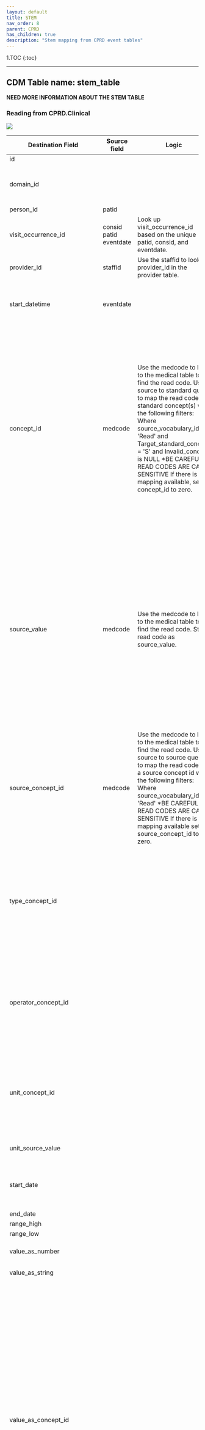 ```yaml
---
layout: default
title: STEM
nav_order: 8
parent: CPRD
has_children: true
description: "Stem mapping from CPRD event tables"
---
```


1.TOC
{:toc}

---

## CDM Table name: stem_table

**NEED MORE INFORMATION ABOUT THE STEM TABLE**

### Reading from CPRD.Clinical

![](images/image14.png)

| Destination Field | Source field | Logic | Comment field |
| --- | --- | --- | -------------- |
| id |  |  | Autogenerate |
| domain_id |  |  | This should be the domain_id of the standard concept in the concept_id field.     If a read code is mapped to concept_id 0, put the domain_id as Observation. |
| person_id | patid |  |  |
| visit_occurrence_id | consid  patid  eventdate | Look up visit_occurrence_id based on the unique patid, consid, and eventdate. | Use the Visit_occurrence_id assigned in the previous visit definition step |
| provider_id | staffid | Use the staffid to look up provider_id in the provider table. | ADDITIONAL: Map staffid to provider_id |
| start_datetime | eventdate |  | TEST: Set time as midnight    ADDITIONAL: Join back to the Clinical table using adid and set the eventdate as the start_datetime and set the time to midnight. |
| concept_id | medcode | Use the medcode to link to the medical table to find the read code.     Use source to standard query to map the read code to standard concept(s) with the following filters:    Where source_vocabulary_id = 'Read'  and Target_standard_concept = 'S'  and Invalid_concept is NULL    *BE CAREFUL - READ CODES ARE CASE SENSITIVE    If there is no mapping available, set concept_id to zero. | See the query [CPRD_Clinical_Medcodes.sql](https://github.com/OHDSI/ETL-LambdaBuilder/blob/master/docs/CPRD/Queries/CPRD_Clinical_Medcodes.sql) as a high-level look at the domains covered by this table and how the link to the medical table should be made.  TEST:   Using the test_int table, map the read_code to a standard concept using the SOURCE_TO_STANDARD query with the filters:    WHERE source_vocabulary_id = 'Read'  AND standard_concept = 'S'  AND invalid_concept is NULL    ADDITIONAL:  Map the source value (add_int.enttype + '-' + add_int.category + '-' + add_int.description + '-' + add_int.data) to a concept using the SOURCE_TO_STANDARD_QUERY with the filters:    WHERE source_vocabulary_id = 'JNJ_CPRD_ADD_ENTTYPE'  AND standard_concept = 'S'  AND invalid_concept is NULL |
| source_value | medcode | Use the medcode to link to the medical table to find the read code. Store read code as source_value. | TEST: Concatenate test_int.code + '-' + test_int.description + '-' + test_int.read_code. This will retain the read_code as well as the enttype. Some of the read codes map to conditions so this will help to identify the records coming from the test table. Please refer to appendix 1 which is a table showing the mapping of read codes in the test table to concepts, domains, and counts of each.      ADDITIONAL: Concatenate add_int.enttype + '-' + add_int.category + '-' + add_int.description + '-' + add_int.data. This will retain the information from the entity table about the record and the specific data field being mapped. Please refer to appendix 2 which is a table showing the enttypes and data_field descriptions from the additional table and counts of each. |
| source_concept_id | medcode | Use the medcode to link to the medical table to find the read code.     Use source to source query to map the read code to a source concept id with the following filters:    Where source_vocabulary_id = 'Read'        *BE CAREFUL - READ CODES ARE CASE SENSITIVE    If there is no mapping available set source_concept_id to zero. | TEST:  Map test_int.read_code to a source_concept_id using the SOURCE_TO_SOURCE query with the filter:    WHERE source_vocabulary_id = 'Read'    ADDITIONAL:  0 |
| type_concept_id |  |  | Use the following type concepts based on the domain of the concept_id:    Condition - 32020 EHR encounter diagnosis  Observation - 38000280 Observation recorded from EHR  Procedure - 38000275 EHR order list entry  Measurement - 44818702 Lab result  Drug - 38000177 prescription written  Drug and concept vocabulary_id is 'CVX' - 38000179 Physician administered drug (identified as procedure) |
| operator_concept_id |  |  | TEST:  Map test_int.operator to a standard concept_id using the following logic:    <	as  4171756  <= 	as  4171754  =	as  4172703  >	as  4172704  >=	as  4172704    This can also be done by joining to the CONCEPT table where operator = concept_name and domain = 'Meas Value Operator' and standard_concept = 'S' and invalid_reason is NULL.    ADDITIONAL: NULL |
| unit_concept_id |  |  | TEST:	  Look up test_int.unit in the CONCEPT table where vocabulary_id = 'UCUM' and standard_concept = 'S' and invalid_reason is NULL.    ADDITIONAL:  Look up add_int.unit_source_value in the CONCEPT table where vocabulary_id = 'UCUM' and standard_concept = 'S' and invalid_reason is NULL. |
| unit_source_value |  |  | TEST:  Set to test_int.unit    ADDITIONAL:  Set to add_int.unit_source_value |
| start_date |  |  | TEST: test_int.eventdate    ADDITIONAL: add_int.eventdate  For the additional table, the adid is used to link back to the clinical table to get the eventdate. |
| end_date |  |  |  |
| range_high |  |  | TEST:  Test_int.range_high |
| range_low |  |  | TEST:  Test_int.range_low |
| value_as_number |  |  | TEST:  Test_int.value_as_number    ADDITIONAL:  add_int.value_as_number |
| value_as_string |  |  | ADDITIONAL:  Set as add_int.value_as_string |
| value_as_concept_id |  |  | TEST:  Lookup the values in test_int.value_as_concept_id in the CONCEPT table where domain_id=' Meas Value' and vocabulary_id=' LOINC' and standard_concept = 'S' and invalid_concept is NULL.    ADDITIONAL:   If the last part of the source value says 'Read code for condition' then map the code in add_int.value_as_string to a standard concept using the SOURCE_TO_STANDARD query with the filters:    WHERE source_vocabulary_id = 'Read'  AND standard_concept = 'S'  AND invalid_concept is NULL    If the last part of the source value says 'Drug code' then map the code in add_int.value_as_string to a standard concept using the SOURCE_TO_STANDARD query with the filters:    WHERE source_vocabulary_id = 'Gemscript'  AND standard_concept = 'S'  AND invalid_concept is NULL    Otherwise, if the value in add_int.qualifier_source_value is not null then lookup the values in add_int.qualifier_source_value in the CONCEPT table where domain_id=' Meas Value' and vocabulary_id=' LOINC' and standard_concept = 'S' and invalid_concept is NULL. |
| value_source_value |  |  | TEST:  If not NULL, put test_int.value_as_concept_id here.    ADDITIONAL:  If not NULL, put add_int.qualifier_source_value here. |
| end_datetime |  |  |  |
| verbatim_end_date |  |  |  |
| days_supply |  |  |  |
| dose_unit_source_value |  |  |  |
| lot_number |  |  |  |
| modifier_concept_id |  |  |  |
| modifier_concept_id |  |  |  |
| modifier_source_value |  |  |  |
| quantity |  |  |  |
| refills |  |  |  |
| route_concept_id |  |  |  |
| route_source_value |  |  |  |
| sig |  |  |  |
| stop_reason |  |  |  |
| unique_device_id |  |  |  |
| anatomic_site_concept_id |  |  |  |
| disease_status_concept_id |  |  |  |
| specimen_source_id |  |  |  |
| anatomic_site_source_value |  |  |  |
| disease_status_source_value |  |  |  |
| condition_status_concept_id |  |  |  |
| condition_status_source_value |  |  |  |

### Reading from CPRD.Referral

![](images/image15.png)

| Destination Field | Source field | Logic | Comment field |
| --- | --- | --- | --- |
| id |  |  | Autogenerate |
| domain_id |  |  | This should be the domain_id of the standard concept in the concept_id field.     If a read code is mapped to concept_id 0, put the domain_id as Observation. |
| person_id | patid |  |  |
| visit_occurrence_id | patid  eventdate  consid | Look up visit_occurrence_id based on the unique patid, consid, and eventdate | Use the Visit_occurrence_id assigned in the previous visit definition step |
| provider_id | staffid | Use staffid as the lookup to find the provider_id | ADDITIONAL: Map staffid to provider_id |
| start_datetime | eventdate |  | Set time as midnight  TEST: Set time as midnight    ADDITIONAL: Join back to the Clinical table using adid and set the eventdate as the start_datetime and set the time to midnight. |
| concept_id | medcode | Use the medcode to link to the medical table to find the read code.     Use source to standard query to map the read code to standard concept(s) with the following filters:    Where source_vocabulary_id = 'Read'  and Target_standard_concept = 'S'  and Invalid_concept is NULL    *BE CAREFUL - READ CODES ARE CASE SENSITIVE    If there is no mapping available, set concept_id to zero. | See CPRD_Referral_Medcodes.sql for an idea of how the codes in the referral table map to the vocabulary and how the link between the referral table and medical table should be made.  TEST:   Using the test_int table, map the read_code to a standard concept using the SOURCE_TO_STANDARD query with the filters:    WHERE source_vocabulary_id = 'Read'  AND standard_concept = 'S'  AND invalid_concept is NULL    ADDITIONAL:  Map the source value (add_int.enttype + '-' + add_int.category + '-' + add_int.description + '-' + add_int.data) to a concept using the SOURCE_TO_STANDARD_QUERY with the filters:    WHERE source_vocabulary_id = 'JNJ_CPRD_ADD_ENTTYPE'  AND standard_concept = 'S'  AND invalid_concept is NULL |
| source_value | medcode | Use the medcode to link to the medical table to find the read code.  Store the read code as the condition_source_value. | TEST: Concatenate test_int.code + '-' + test_int.description + '-' + test_int.read_code. This will retain the read_code as well as the enttype. Some of the read codes map to conditions so this will help to identify the records coming from the test table. Please refer to appendix 1 which is a table showing the mapping of read codes in the test table to concepts, domains, and counts of each.      ADDITIONAL: Concatenate add_int.enttype + '-' + add_int.category + '-' + add_int.description + '-' + add_int.data. This will retain the information from the entity table about the record and the specific data field being mapped. Please refer to appendix 2 which is a table showing the enttypes and data_field descriptions from the additional table and counts of each. |
| source_concept_id | medcode | Use the medcode to link to the medical table to find the read code.     Use source to source query to map the read code to a source concept id with the following filters:    Where source_vocabulary_id = 'Read'        *BE CAREFUL - READ CODES ARE CASE SENSITIVE    If there is no mapping available set source_concept_id to zero. | TEST:  Map test_int.read_code to a source_concept_id using the SOURCE_TO_SOURCE query with the filter:    WHERE source_vocabulary_id = 'Read'    ADDITIONAL:  0 |
| type_concept_id |  |  | Use the following type concepts based on the domain of the concept_id:    Condition - 32020 EHR encounter diagnosis  Observation - 38000280 Observation recorded from EHR  Procedure - 38000275 EHR order list entry  Measurement - 44818702 Lab result  Drug - 38000177 prescription written  Drug and concept vocabulary_id is 'CVX' - 38000179 Physician administered drug (identified as procedure) |
| operator_concept_id |  |  | TEST:  Map test_int.operator to a standard concept_id using the following logic:    <	as  4171756  <= 	as  4171754  =	as  4172703  >	as  4172704  >=	as  4172704    This can also be done by joining to the CONCEPT table where operator = concept_name and domain = 'Meas Value Operator' and standard_concept = 'S' and invalid_reason is NULL.    ADDITIONAL: NULL |
| unit_concept_id |  |  | TEST:	  Look up test_int.unit in the CONCEPT table where vocabulary_id = 'UCUM' and standard_concept = 'S' and invalid_reason is NULL.    ADDITIONAL:  Look up add_int.unit_source_value in the CONCEPT table where vocabulary_id = 'UCUM' and standard_concept = 'S' and invalid_reason is NULL. |
| unit_source_value |  |  | TEST:  Set to test_int.unit    ADDITIONAL:  Set to add_int.unit_source_value |
| start_date |  |  | TEST: test_int.eventdate    ADDITIONAL: add_int.eventdate  For the additional table, the adid is used to link back to the clinical table to get the eventdate. |
| end_date |  |  |  |
| range_high |  |  | TEST:  Test_int.range_high |
| range_low |  |  | TEST:  Test_int.range_low |
| value_as_number |  |  | TEST:  Test_int.value_as_number    ADDITIONAL:  add_int.value_as_number |
| value_as_string |  |  | ADDITIONAL:  Set as add_int.value_as_string |
| value_as_concept_id |  |  | TEST:  Lookup the values in test_int.value_as_concept_id in the CONCEPT table where domain_id=' Meas Value' and vocabulary_id=' LOINC' and standard_concept = 'S' and invalid_concept is NULL.    ADDITIONAL:   If the last part of the source value says 'Read code for condition' then map the code in add_int.value_as_string to a standard concept using the SOURCE_TO_STANDARD query with the filters:    WHERE source_vocabulary_id = 'Read'  AND standard_concept = 'S'  AND invalid_concept is NULL    If the last part of the source value says 'Drug code' then map the code in add_int.value_as_string to a standard concept using the SOURCE_TO_STANDARD query with the filters:    WHERE source_vocabulary_id = 'Gemscript'  AND standard_concept = 'S'  AND invalid_concept is NULL    Otherwise, if the value in add_int.qualifier_source_value is not null then lookup the values in add_int.qualifier_source_value in the CONCEPT table where domain_id=' Meas Value' and vocabulary_id=' LOINC' and standard_concept = 'S' and invalid_concept is NULL. |
| value_source_value |  |  | TEST:  If not NULL, put test_int.value_as_concept_id here.    ADDITIONAL:  If not NULL, put add_int.qualifier_source_value here. |
| end_datetime |  |  |  |
| verbatim_end_date |  |  |  |
| days_supply |  |  |  |
| dose_unit_source_value |  |  |  |
| lot_number |  |  |  |
| modifier_concept_id |  |  |  |
| modifier_concept_id |  |  |  |
| modifier_source_value |  |  |  |
| quantity |  |  |  |
| refills |  |  |  |
| route_concept_id |  |  |  |
| route_source_value |  |  |  |
| sig |  |  |  |
| stop_reason |  |  |  |
| unique_device_id |  |  |  |
| anatomic_site_concept_id |  |  |  |
| disease_status_concept_id |  |  |  |
| specimen_source_id |  |  |  |
| anatomic_site_source_value |  |  |  |
| disease_status_source_value |  |  |  |
| condition_status_concept_id |  |  |  |
| condition_status_source_value |  |  |  |

### Reading from CPRD.Therapy

It was necessary to impute drug_exposure_end_date in the drug_exposure table in order to facilitate creation of the CDM Drug_era table. Though it is best in the CDM not to impute data, there is no way to create the drug eras without imputing in this case, as only approximately 7% of records have valid days supplied or duration values (numdays) in the CPRD therapy file. It is difficult to systematically impute duration for drug exposures in CPRD as the ‘numdays’ field is not consistently entered and the quantity divided by numeric daily dose (fields available more frequently than ‘numdays’ in the raw CPRD data) does not consistently create a valid duration for a particular drug exposure. The imputation method below was decided upon, using most common ‘numdays’ for duration for a particular combination of ‘prodcode’, ‘daily_dose’ (available from the commondosages table joining to therapy on dosageid), ‘qty’ and ‘numpacks’ using the ‘daily_dose’ and ‘qty’ fields to validate the imputations.
The imputing process is as follows: first if the ‘numdays’ field is populated with valid data (>0 and <365), that will become the days supplied.  Then the most common days supplied in the data for each combination of prodcode, daily_dose, qty, and numpack (null values for any of the fields are converted to 0) is used if numdays is 0 or >365 (in table Daysupply_Decodes).  If a combination does not have a valid ‘numdays’ value in the data, then the modal days supplied is used for each prodcode (Daysupply_Modes).  Lastly, if there are not valid days supplied in the data for a particular prodcode, we will use assume the product was used for one day only.  We created a process to validate the drug duration imputations which is described here:

Matcho A, Ryan P, Fife D, Reich C. Fidelity assessment of a clinical practice research datalink conversion to the OMOP common data model. Drug safety : an international journal of medical toxicology and drug experience. Nov 2014;37(11):945-959.

Mapping statistics for all domains are also described in the above publication (% codes mapped, % data in domain mapped, top 100 code validations etc.) 

The days_supply field in the drug_exposure table will hold the original ‘numdays’ value, no imputation will be done for this field.  Numdays values of 0 (93% of data) and >365 (.0004% of data) will be considered invalid.  Drug_exposure_start_date plus imputed days supplied minus one will be the value of drug_exposure_end_date.  One day is being subtracted from the total because we are considering day 1 of drug exposure to be the start date. 


![](images/image16.png)

| Destination Field | Source field | Logic | Comment field |
| --- | --- | --- | --- |
| id |  |  | Autogenerate |
| domain_id |  |  | This should be the domain_id of the standard concept in the concept_id field.     If a read code is mapped to concept_id 0, put the domain_id as Observation. |
| person_id | patid | Look up visit_occurrence_id based on the unique patid, consid, and eventdate |  |
| visit_occurrence_id | eventdate  patid | Look up visit_occurrence_id based on the unique patid, consid, and eventdate  Look up visit_occurrence_id based on the unique patid, consid, and eventdate | Use the Visit_occurrence_id assigned in the previous visit definition step |
| provider_id |  |  | ADDITIONAL: Map staffid to provider_id |
| start_datetime | eventdate | Set time as midnight | TEST: Set time as midnight    ADDITIONAL: Join back to the Clinical table using adid and set the eventdate as the start_datetime and set the time to midnight. |
| concept_id | prodcode | Use the prodcode to find the associated gemscript code in the product table. Find the standard concept_id associated with the gemscript using the SOURCE_TO_STANDARD query with the filters:    WHERE source_vocabulary_id in ('gemscript')  and eventdate between valid_start_date and valid_end_date  and standard_concept = 'S'    Look for an Rxnorm mapping first, if one does not exist then look in the RxNorm_Extension vocabulary.    If a gemscript does not have a standard map, set this to 0 | Use the query CPRD_Therapy_Prodcodes.sql to get an idea of the domains covered by the prodcodes and how to join to the product table.  TEST:   Using the test_int table, map the read_code to a standard concept using the SOURCE_TO_STANDARD query with the filters:    WHERE source_vocabulary_id = 'Read'  AND standard_concept = 'S'  AND invalid_concept is NULL    ADDITIONAL:  Map the source value (add_int.enttype + '-' + add_int.category + '-' + add_int.description + '-' + add_int.data) to a concept using the SOURCE_TO_STANDARD_QUERY with the filters:    WHERE source_vocabulary_id = 'JNJ_CPRD_ADD_ENTTYPE'  AND standard_concept = 'S'  AND invalid_concept is NULL |
| source_value | prodcode | Use the prodcode to find the associated gemscript code in the product table. Use the gemscript as the source_value | TEST: Concatenate test_int.code + '-' + test_int.description + '-' + test_int.read_code. This will retain the read_code as well as the enttype. Some of the read codes map to conditions so this will help to identify the records coming from the test table. Please refer to appendix 1 which is a table showing the mapping of read codes in the test table to concepts, domains, and counts of each.      ADDITIONAL: Concatenate add_int.enttype + '-' + add_int.category + '-' + add_int.description + '-' + add_int.data. This will retain the information from the entity table about the record and the specific data field being mapped. Please refer to appendix 2 which is a table showing the enttypes and data_field descriptions from the additional table and counts of each. |
| source_concept_id | prodcode | Use the prodcode to find the associated gemscript code in the product table. Find the concept_id associated with the gemscript using the SOURCE_TO_SOURCE query with the filters:    WHERE source_vocabulary_id in ('gemscript')  and eventdate between valid_start_date and valid_end_date | TEST:  Map test_int.read_code to a source_concept_id using the SOURCE_TO_SOURCE query with the filter:    WHERE source_vocabulary_id = 'Read'    ADDITIONAL:  0 |
| type_concept_id |  |  | Use the following type concepts based on the domain of the concept_id:    Condition - 32020 EHR encounter diagnosis  Observation - 38000280 Observation recorded from EHR  Procedure - 38000275 EHR order list entry  Measurement - 44818702 Lab result  Drug - 38000177 prescription written  Drug and concept vocabulary_id is 'CVX' - 38000179 Physician administered drug (identified as procedure) |
| operator_concept_id |  |  | TEST:  Map test_int.operator to a standard concept_id using the following logic:    <	as  4171756  <= 	as  4171754  =	as  4172703  >	as  4172704  >=	as  4172704    This can also be done by joining to the CONCEPT table where operator = concept_name and domain = 'Meas Value Operator' and standard_concept = 'S' and invalid_reason is NULL.    ADDITIONAL: NULL |
| unit_concept_id |  |  | TEST:	  Look up test_int.unit in the CONCEPT table where vocabulary_id = 'UCUM' and standard_concept = 'S' and invalid_reason is NULL.    ADDITIONAL:  Look up add_int.unit_source_value in the CONCEPT table where vocabulary_id = 'UCUM' and standard_concept = 'S' and invalid_reason is NULL. |
| unit_source_value |  |  | TEST:  Set to test_int.unit    ADDITIONAL:  Set to add_int.unit_source_value |
| start_date |  |  | TEST: test_int.eventdate    ADDITIONAL: add_int.eventdate  For the additional table, the adid is used to link back to the clinical table to get the eventdate. |
| end_date | numdays | Follow the imputation logic as described above. |  |
| range_high |  |  | TEST:  Test_int.range_high |
| range_low |  |  | TEST:  Test_int.range_low |
| value_as_number |  |  | TEST:  Test_int.value_as_number    ADDITIONAL:  add_int.value_as_number |
| value_as_string |  |  | ADDITIONAL:  Set as add_int.value_as_string |
| value_as_concept_id |  |  | TEST:  Lookup the values in test_int.value_as_concept_id in the CONCEPT table where domain_id=' Meas Value' and vocabulary_id=' LOINC' and standard_concept = 'S' and invalid_concept is NULL.    ADDITIONAL:   If the last part of the source value says 'Read code for condition' then map the code in add_int.value_as_string to a standard concept using the SOURCE_TO_STANDARD query with the filters:    WHERE source_vocabulary_id = 'Read'  AND standard_concept = 'S'  AND invalid_concept is NULL    If the last part of the source value says 'Drug code' then map the code in add_int.value_as_string to a standard concept using the SOURCE_TO_STANDARD query with the filters:    WHERE source_vocabulary_id = 'Gemscript'  AND standard_concept = 'S'  AND invalid_concept is NULL    Otherwise, if the value in add_int.qualifier_source_value is not null then lookup the values in add_int.qualifier_source_value in the CONCEPT table where domain_id=' Meas Value' and vocabulary_id=' LOINC' and standard_concept = 'S' and invalid_concept is NULL. |
| value_source_value |  |  | TEST:  If not NULL, put test_int.value_as_concept_id here.    ADDITIONAL:  If not NULL, put add_int.qualifier_source_value here. |
| end_datetime |  |  |  |
| verbatim_end_date |  |  |  |
| days_supply | numdays |  |  |
| dose_unit_source_value |  |  |  |
| lot_number |  |  |  |
| modifier_concept_id |  |  |  |
| modifier_concept_id |  |  |  |
| modifier_source_value |  |  |  |
| quantity | qty |  |  |
| refills | issueseq |  |  |
| route_concept_id |  |  |  |
| route_source_value |  |  |  |
| sig | dosageid | Use dosageid as a lookup in the commondosages table and store the field 'text' from the commondosages table here. |  |
| stop_reason |  |  |  |
| unique_device_id |  |  |  |
| anatomic_site_concept_id |  |  |  |
| disease_status_concept_id |  |  |  |
| specimen_source_id |  |  |  |
| anatomic_site_source_value |  |  |  |
| disease_status_source_value |  |  |  |
| condition_status_concept_id |  |  |  |
| condition_status_source_value |  |  |  |

### Reading from CPRD.Immunisation

![](images/image17.png)

| Destination Field | Source field | Logic | Comment field |
| --- | --- | --- | --- |
| id |  |  | Autogenerate |
| domain_id |  |  | This should be the domain_id of the standard concept in the concept_id field.     If a read code is mapped to concept_id 0, put the domain_id as Observation. |
| person_id | patid | Use patid to lookup Person_id |  |
| visit_occurrence_id | patid  eventdate  consid | Look up visit_occurrence_id based on the unique patid, consid, and eventdate | Use the Visit_occurrence_id assigned in the previous visit definition step |
| provider_id | staffid | Use staffid to look up provider id in the provider table | ADDITIONAL: Map staffid to provider_id |
| start_datetime | eventdate |  | TEST: Set time as midnight    ADDITIONAL: Join back to the Clinical table using adid and set the eventdate as the start_datetime and set the time to midnight. |
| concept_id | medcode | Use the medcode to link to the medical table to find the read code.     Use source to standard query to map the read code to standard concept(s) with the following filters:    Where source_vocabulary_id = 'Read'  and Target_standard_concept = 'S'  and Invalid_concept is NULL    *BE CAREFUL - READ CODES ARE CASE SENSITIVE    If there is no mapping available, set concept_id to zero. | TEST:   Using the test_int table, map the read_code to a standard concept using the SOURCE_TO_STANDARD query with the filters:    WHERE source_vocabulary_id = 'Read'  AND standard_concept = 'S'  AND invalid_concept is NULL    ADDITIONAL:  Map the source value (add_int.enttype + '-' + add_int.category + '-' + add_int.description + '-' + add_int.data) to a concept using the SOURCE_TO_STANDARD_QUERY with the filters:    WHERE source_vocabulary_id = 'JNJ_CPRD_ADD_ENTTYPE'  AND standard_concept = 'S'  AND invalid_concept is NULL |
| source_value | medcode | find the READ code that corresponds with medcode by looking up the READ in the medical table. | TEST: Concatenate test_int.code + '-' + test_int.description + '-' + test_int.read_code. This will retain the read_code as well as the enttype. Some of the read codes map to conditions so this will help to identify the records coming from the test table. Please refer to appendix 1 which is a table showing the mapping of read codes in the test table to concepts, domains, and counts of each.      ADDITIONAL: Concatenate add_int.enttype + '-' + add_int.category + '-' + add_int.description + '-' + add_int.data. This will retain the information from the entity table about the record and the specific data field being mapped. Please refer to appendix 2 which is a table showing the enttypes and data_field descriptions from the additional table and counts of each. |
| source_concept_id | medcode | Use the medcode to link to the medical table to find the read code.     Use source to source query to map the read code to a source concept id with the following filters:    Where source_vocabulary_id = 'Read'        *BE CAREFUL - READ CODES ARE CASE SENSITIVE    If there is no mapping available set source_concept_id to zero. | TEST:  Map test_int.read_code to a source_concept_id using the SOURCE_TO_SOURCE query with the filter:    WHERE source_vocabulary_id = 'Read'    ADDITIONAL:  0 |
| type_concept_id |  |  | Use the following type concepts based on the domain of the concept_id:    Condition - 32020 EHR encounter diagnosis  Observation - 38000280 Observation recorded from EHR  Procedure - 38000275 EHR order list entry  Measurement - 44818702 Lab result  Drug - 38000177 prescription written  Drug and concept vocabulary_id is 'CVX' - 38000179 Physician administered drug (identified as procedure) |
| operator_concept_id |  |  | TEST:  Map test_int.operator to a standard concept_id using the following logic:    <	as  4171756  <= 	as  4171754  =	as  4172703  >	as  4172704  >=	as  4172704    This can also be done by joining to the CONCEPT table where operator = concept_name and domain = 'Meas Value Operator' and standard_concept = 'S' and invalid_reason is NULL.    ADDITIONAL: NULL |
| unit_concept_id |  |  | TEST:	  Look up test_int.unit in the CONCEPT table where vocabulary_id = 'UCUM' and standard_concept = 'S' and invalid_reason is NULL.    ADDITIONAL:  Look up add_int.unit_source_value in the CONCEPT table where vocabulary_id = 'UCUM' and standard_concept = 'S' and invalid_reason is NULL. |
| unit_source_value |  |  | TEST:  Set to test_int.unit    ADDITIONAL:  Set to add_int.unit_source_value |
| start_date |  |  | TEST: test_int.eventdate    ADDITIONAL: add_int.eventdate  For the additional table, the adid is used to link back to the clinical table to get the eventdate. |
| end_date |  |  |  |
| range_high |  |  | TEST:  Test_int.range_high |
| range_low |  |  | TEST:  Test_int.range_low |
| value_as_number |  |  | TEST:  Test_int.value_as_number    ADDITIONAL:  add_int.value_as_number |
| value_as_string |  |  | ADDITIONAL:  Set as add_int.value_as_string |
| value_as_concept_id |  |  | TEST:  Lookup the values in test_int.value_as_concept_id in the CONCEPT table where domain_id=' Meas Value' and vocabulary_id=' LOINC' and standard_concept = 'S' and invalid_concept is NULL.    ADDITIONAL:   If the last part of the source value says 'Read code for condition' then map the code in add_int.value_as_string to a standard concept using the SOURCE_TO_STANDARD query with the filters:    WHERE source_vocabulary_id = 'Read'  AND standard_concept = 'S'  AND invalid_concept is NULL    If the last part of the source value says 'Drug code' then map the code in add_int.value_as_string to a standard concept using the SOURCE_TO_STANDARD query with the filters:    WHERE source_vocabulary_id = 'Gemscript'  AND standard_concept = 'S'  AND invalid_concept is NULL    Otherwise, if the value in add_int.qualifier_source_value is not null then lookup the values in add_int.qualifier_source_value in the CONCEPT table where domain_id=' Meas Value' and vocabulary_id=' LOINC' and standard_concept = 'S' and invalid_concept is NULL. |
| value_source_value |  |  | TEST:  If not NULL, put test_int.value_as_concept_id here.    ADDITIONAL:  If not NULL, put add_int.qualifier_source_value here. |
| end_datetime | eventdate |  |  |
| verbatim_end_date |  |  |  |
| days_supply |  |  |  |
| dose_unit_source_value |  |  |  |
| lot_number |  |  |  |
| modifier_concept_id |  |  |  |
| modifier_concept_id |  |  |  |
| modifier_source_value |  |  |  |
| quantity |  |  |  |
| refills |  |  |  |
| route_concept_id |  |  |  |
| route_source_value |  |  |  |
| sig |  |  |  |
| stop_reason |  |  |  |
| unique_device_id |  |  |  |
| anatomic_site_concept_id |  |  |  |
| disease_status_concept_id |  |  |  |
| specimen_source_id |  |  |  |
| anatomic_site_source_value |  |  |  |
| disease_status_source_value |  |  |  |
| condition_status_concept_id |  |  |  |
| condition_status_source_value |  |  |  |

### Reading from test

Measurement and observation values will also be drawn from the ‘Test’ file.  This file contains categorical (qualifiers and/or operators) and continuous data values, units, and normal ranges for lab tests and procedures.  Test types (enttype) in the ‘test’ file have 4, 7 or 8 fields; this information (data_fields) can be found in the ‘Entity’ lookup where enttype = test.code.  The query 'CPRD_Test_Setup.sql' should be used to create an intermediate table and all mapping to the CDM will be done from this table, referred to below as test_int. Each record in the test_int will become one record in the measurement table. Please the refer to 'CPRD_Test_Setup.sql' for comments and rationale for how the test_int table is created. 

Each record in the test table has an associated read code. It was decided that the read codes should be mapped to standard concepts instead of mapping the individual enttypes. The reasoning behind this choice was based on the distribution of the read codes associated with each enttype which can be found in appendix 1. While some of the read codes map to conditions, the majority map to observations or measurements. What this means is that the generic enttype 290 which stands for 'Immunoglobulin' can be made much more specific since the read codes point to IgA, IgG, or IgM. At this point the mapping will be left as-is, meaning that the codes that map to conditions will stay that way for now. When choosing to use records from the test table in an analysis please refer back to appendix 1 to determine how many read codes corresponding to a certain enttype map to a domain other than a measurement or observation. At the point when a use case is determined, those read codes and enttypes can be reexamined and their mapping updated. All records from the test table will retain the pattern 'enttype-description-readcode' in the source_value field of the table they end up in so it is possible to find them and group by enttype if so desired.

![](images/image18.png)

| Destination Field | Source field | Logic | Comment field |
| --- | --- | --- | --- |
| id |  |  | Autogenerate |
| domain_id |  |  | This should be the domain_id of the standard concept in the concept_id field.     If a read code is mapped to concept_id 0, put the domain_id as Observation. |
| person_id | patid | Use patid to lookup person_id. |  |
| visit_occurrence_id | patid  eventdate  consid | Look up visit_occurrence_id based on the unique combination of patid, consid, and eventdate. | Use the Visit_occurrence_id assigned in the previous visit definition step |
| provider_id | staffid | Use staffid to lookup provider_id in the provider table. | ADDITIONAL: Map staffid to provider_id |
| start_datetime | eventdate |  | Set time to midnight 00:00:00  TEST: Set time as midnight    ADDITIONAL: Join back to the Clinical table using adid and set the eventdate as the start_datetime and set the time to midnight. |
| concept_id |  |  | TEST:   Using the test_int table, map the read_code to a standard concept using the SOURCE_TO_STANDARD query with the filters:    WHERE source_vocabulary_id = 'Read'  AND standard_concept = 'S'  AND invalid_concept is NULL    ADDITIONAL:  Map the source value (add_int.enttype + '-' + add_int.category + '-' + add_int.description + '-' + add_int.data) to a concept using the SOURCE_TO_STANDARD_QUERY with the filters:    WHERE source_vocabulary_id = 'JNJ_CPRD_ADD_ENTTYPE'  AND standard_concept = 'S'  AND invalid_concept is NULL |
| source_value |  |  | TEST: Concatenate test_int.code + '-' + test_int.description + '-' + test_int.read_code. This will retain the read_code as well as the enttype. Some of the read codes map to conditions so this will help to identify the records coming from the test table. Please refer to appendix 1 which is a table showing the mapping of read codes in the test table to concepts, domains, and counts of each.      ADDITIONAL: Concatenate add_int.enttype + '-' + add_int.category + '-' + add_int.description + '-' + add_int.data. This will retain the information from the entity table about the record and the specific data field being mapped. Please refer to appendix 2 which is a table showing the enttypes and data_field descriptions from the additional table and counts of each. |
| source_concept_id |  |  | TEST:  Map test_int.read_code to a source_concept_id using the SOURCE_TO_SOURCE query with the filter:    WHERE source_vocabulary_id = 'Read'    ADDITIONAL:  0 |
| type_concept_id |  |  | Use the following type concepts based on the domain of the concept_id:    Condition - 32020 EHR encounter diagnosis  Observation - 38000280 Observation recorded from EHR  Procedure - 38000275 EHR order list entry  Measurement - 44818702 Lab result  Drug - 38000177 prescription written  Drug and concept vocabulary_id is 'CVX' - 38000179 Physician administered drug (identified as procedure) |
| operator_concept_id |  |  | TEST:  Map test_int.operator to a standard concept_id using the following logic:    <	as  4171756  <= 	as  4171754  =	as  4172703  >	as  4172704  >=	as  4172704    This can also be done by joining to the CONCEPT table where operator = concept_name and domain = 'Meas Value Operator' and standard_concept = 'S' and invalid_reason is NULL.    ADDITIONAL: NULL |
| unit_concept_id |  |  | TEST:	  Look up test_int.unit in the CONCEPT table where vocabulary_id = 'UCUM' and standard_concept = 'S' and invalid_reason is NULL.    ADDITIONAL:  Look up add_int.unit_source_value in the CONCEPT table where vocabulary_id = 'UCUM' and standard_concept = 'S' and invalid_reason is NULL. |
| unit_source_value |  |  | TEST:  Set to test_int.unit    ADDITIONAL:  Set to add_int.unit_source_value |
| start_date |  |  | TEST: test_int.eventdate    ADDITIONAL: add_int.eventdate  For the additional table, the adid is used to link back to the clinical table to get the eventdate. |
| end_date |  |  |  |
| range_high |  |  | TEST:  Test_int.range_high |
| range_low |  |  | TEST:  Test_int.range_low |
| value_as_number |  |  | TEST:  Test_int.value_as_number    ADDITIONAL:  add_int.value_as_number |
| value_as_string |  |  | ADDITIONAL:  Set as add_int.value_as_string |
| value_as_concept_id |  |  | TEST:  Lookup the values in test_int.value_as_concept_id in the CONCEPT table where domain_id=' Meas Value' and vocabulary_id=' LOINC' and standard_concept = 'S' and invalid_concept is NULL.    ADDITIONAL:   If the last part of the source value says 'Read code for condition' then map the code in add_int.value_as_string to a standard concept using the SOURCE_TO_STANDARD query with the filters:    WHERE source_vocabulary_id = 'Read'  AND standard_concept = 'S'  AND invalid_concept is NULL    If the last part of the source value says 'Drug code' then map the code in add_int.value_as_string to a standard concept using the SOURCE_TO_STANDARD query with the filters:    WHERE source_vocabulary_id = 'Gemscript'  AND standard_concept = 'S'  AND invalid_concept is NULL    Otherwise, if the value in add_int.qualifier_source_value is not null then lookup the values in add_int.qualifier_source_value in the CONCEPT table where domain_id=' Meas Value' and vocabulary_id=' LOINC' and standard_concept = 'S' and invalid_concept is NULL. |
| value_source_value |  |  | TEST:  If not NULL, put test_int.value_as_concept_id here.    ADDITIONAL:  If not NULL, put add_int.qualifier_source_value here. |
| end_datetime |  |  |  |
| verbatim_end_date |  |  |  |
| days_supply |  |  |  |
| dose_unit_source_value |  |  |  |
| lot_number |  |  |  |
| modifier_concept_id |  |  |  |
| modifier_concept_id |  |  |  |
| modifier_source_value |  |  |  |
| quantity |  |  |  |
| refills |  |  |  |
| route_concept_id |  |  |  |
| route_source_value |  |  |  |
| sig |  |  |  |
| stop_reason |  |  |  |
| unique_device_id |  |  |  |
| anatomic_site_concept_id |  |  |  |
| disease_status_concept_id |  |  |  |
| specimen_source_id |  |  |  |
| anatomic_site_source_value |  |  |  |
| disease_status_source_value |  |  |  |
| condition_status_concept_id |  |  |  |
| condition_status_source_value |  |  |  |

### Reading from additional

Observation values will also be drawn from the ‘Additional’ file.  This file contains categorical and continuous data values, units, dates, medcodes (conditions), and prodcodes (drugs) pertaining to diseases including allergy, asthma, hypertension, epilepsy and diabetes and lifestyle data (smoking, alcohol use, diet and exercise), as well as child health surveillance, death, elder health care, examination, immunization, maternity, pathology and blood group information.  There is also score/scale data (e.g. The Patient Health Questionnaire (PHQ-9) which measures severity of depression) in the ‘Additional’ file which will be captured. The query 'CPRD_Additional_Setup.sql' should be used to create an intermediate table and all mapping to the CDM will be done from this table, referred to below as add_int. Each record in the add_int table will become between one and seven records in the measurement table. Please refer to 'CPRD_Additional_Setup.sql' for comments and rationale for how the add_int table is created. 

To map the values in the additional table to standard concepts concatenate the fields add_int.enttype + '-' + add_int.category + '-' + add_int.description + '-' + add_int.data. This will retain the information from the entity table about the record and the specific data field being mapped. Please refer to appendix 2 which is a table showing the enttypes and data_field descriptions from the additional table and counts of each.

These concatenated source values will then be mapped to standard concepts using the mapping file created in Usagi. The source_vocabulary_id is 'JNJ_CPRD_ADD_ENTTYPE' and the query used to prepare the data for mapping is CPRD_Additional_Descriptions.sql.


![](images/image19.png)

| Destination Field | Source field | Logic | Comment field |
| --- | --- | --- | --- |
| id |  |  | Autogenerate |
| domain_id |  |  | This should be the domain_id of the standard concept in the concept_id field.     If a read code is mapped to concept_id 0, put the domain_id as Observation. |
| person_id | patid |  |  |
| visit_occurrence_id | patid  adid | Look up visit_occurrence_id based on the unique combination of patid, consid, and eventdate. To find consid and eventdate use adid to link back to the clinical table. | Use the Visit_occurrence_id assigned in the previous visit definition step |
| provider_id |  |  | ADDITIONAL: Map staffid to provider_id |
| start_datetime |  |  | TEST: Set time as midnight    ADDITIONAL: Join back to the Clinical table using adid and set the eventdate as the start_datetime and set the time to midnight. |
| concept_id |  |  | TEST:   Using the test_int table, map the read_code to a standard concept using the SOURCE_TO_STANDARD query with the filters:    WHERE source_vocabulary_id = 'Read'  AND standard_concept = 'S'  AND invalid_concept is NULL    ADDITIONAL:  Map the source value (add_int.enttype + '-' + add_int.category + '-' + add_int.description + '-' + add_int.data) to a concept using the SOURCE_TO_STANDARD_QUERY with the filters:    WHERE source_vocabulary_id = 'JNJ_CPRD_ADD_ENTTYPE'  AND standard_concept = 'S'  AND invalid_concept is NULL |
| source_value |  |  | TEST: Concatenate test_int.code + '-' + test_int.description + '-' + test_int.read_code. This will retain the read_code as well as the enttype. Some of the read codes map to conditions so this will help to identify the records coming from the test table. Please refer to appendix 1 which is a table showing the mapping of read codes in the test table to concepts, domains, and counts of each.      ADDITIONAL: Concatenate add_int.enttype + '-' + add_int.category + '-' + add_int.description + '-' + add_int.data. This will retain the information from the entity table about the record and the specific data field being mapped. Please refer to appendix 2 which is a table showing the enttypes and data_field descriptions from the additional table and counts of each. |
| source_concept_id |  |  | TEST:  Map test_int.read_code to a source_concept_id using the SOURCE_TO_SOURCE query with the filter:    WHERE source_vocabulary_id = 'Read'    ADDITIONAL:  0 |
| type_concept_id |  |  | Use the following type concepts based on the domain of the concept_id:    Condition - 32020 EHR encounter diagnosis  Observation - 38000280 Observation recorded from EHR  Procedure - 38000275 EHR order list entry  Measurement - 44818702 Lab result  Drug - 38000177 prescription written  Drug and concept vocabulary_id is 'CVX' - 38000179 Physician administered drug (identified as procedure) |
| operator_concept_id |  |  | TEST:  Map test_int.operator to a standard concept_id using the following logic:    <	as  4171756  <= 	as  4171754  =	as  4172703  >	as  4172704  >=	as  4172704    This can also be done by joining to the CONCEPT table where operator = concept_name and domain = 'Meas Value Operator' and standard_concept = 'S' and invalid_reason is NULL.    ADDITIONAL: NULL |
| unit_concept_id |  |  | TEST:	  Look up test_int.unit in the CONCEPT table where vocabulary_id = 'UCUM' and standard_concept = 'S' and invalid_reason is NULL.    ADDITIONAL:  Look up add_int.unit_source_value in the CONCEPT table where vocabulary_id = 'UCUM' and standard_concept = 'S' and invalid_reason is NULL. |
| unit_source_value |  |  | TEST:  Set to test_int.unit    ADDITIONAL:  Set to add_int.unit_source_value |
| start_date |  |  | TEST: test_int.eventdate    ADDITIONAL: add_int.eventdate  For the additional table, the adid is used to link back to the clinical table to get the eventdate. |
| end_date |  |  |  |
| range_high |  |  | TEST:  Test_int.range_high |
| range_low |  |  | TEST:  Test_int.range_low |
| value_as_number |  |  | TEST:  Test_int.value_as_number    ADDITIONAL:  add_int.value_as_number |
| value_as_string |  |  | ADDITIONAL:  Set as add_int.value_as_string |
| value_as_concept_id |  |  | TEST:  Lookup the values in test_int.value_as_concept_id in the CONCEPT table where domain_id=' Meas Value' and vocabulary_id=' LOINC' and standard_concept = 'S' and invalid_concept is NULL.    ADDITIONAL:   If the last part of the source value says 'Read code for condition' then map the code in add_int.value_as_string to a standard concept using the SOURCE_TO_STANDARD query with the filters:    WHERE source_vocabulary_id = 'Read'  AND standard_concept = 'S'  AND invalid_concept is NULL    If the last part of the source value says 'Drug code' then map the code in add_int.value_as_string to a standard concept using the SOURCE_TO_STANDARD query with the filters:    WHERE source_vocabulary_id = 'Gemscript'  AND standard_concept = 'S'  AND invalid_concept is NULL    Otherwise, if the value in add_int.qualifier_source_value is not null then lookup the values in add_int.qualifier_source_value in the CONCEPT table where domain_id=' Meas Value' and vocabulary_id=' LOINC' and standard_concept = 'S' and invalid_concept is NULL. |
| value_source_value |  |  | TEST:  If not NULL, put test_int.value_as_concept_id here.    ADDITIONAL:  If not NULL, put add_int.qualifier_source_value here. |
| end_datetime |  |  |  |
| verbatim_end_date |  |  |  |
| days_supply |  |  |  |
| dose_unit_source_value |  |  |  |
| lot_number |  |  |  |
| modifier_concept_id |  |  |  |
| modifier_concept_id |  |  |  |
| modifier_source_value |  |  |  |
| quantity |  |  |  |
| refills |  |  |  |
| route_concept_id |  |  |  |
| route_source_value |  |  |  |
| sig |  |  |  |
| stop_reason |  |  |  |
| unique_device_id |  |  |  |
| anatomic_site_concept_id |  |  |  |
| disease_status_concept_id |  |  |  |
| specimen_source_id |  |  |  |
| anatomic_site_source_value |  |  |  |
| disease_status_source_value |  |  |  |
| condition_status_concept_id |  |  |  |
| condition_status_source_value |  |  |  |
